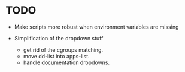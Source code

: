 TODO
====

* Make scripts more robust when environment variables are missing

* Simplification of the dropdown stuff
  - get rid of the cgroups matching. 
  - move dd-list into apps-list. 
  - handle documentation dropdowns.
